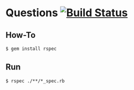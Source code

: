# Questions [![Build Status](https://travis-ci.org/rubyconvict/questions.svg?branch=master)](https://travis-ci.org/rubyconvict/questions)

## How-To

```
$ gem install rspec
```

## Run

```
$ rspec ./**/*_spec.rb
```
